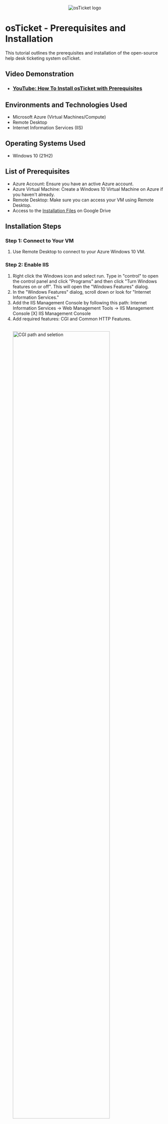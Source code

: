 <p align="center">
<img src="https://i.imgur.com/Clzj7Xs.png" alt="osTicket logo"/>
</p>

<h1>osTicket - Prerequisites and Installation</h1>
This tutorial outlines the prerequisites and installation of the open-source help desk ticketing system osTicket.<br />


<h2>Video Demonstration</h2>

- ### [YouTube: How To Install osTicket with Prerequisites](https://www.youtube.com)

<h2>Environments and Technologies Used</h2>

- Microsoft Azure (Virtual Machines/Compute)
- Remote Desktop
- Internet Information Services (IIS)

<h2>Operating Systems Used </h2>

- Windows 10</b> (21H2)

<h2>List of Prerequisites</h2>

<ul>
  <li>Azure Account: Ensure you have an active Azure account.</li>
  <li>Azure Virtual Machine: Create a Windows 10 Virtual Machine on Azure if you haven't already.</li>
  <li>Remote Desktop: Make sure you can access your VM using Remote Desktop.</li>
  <li>Access to the <a href="https://drive.google.com/drive/u/2/folders/1APMfNyfNzcxZC6EzdaNfdZsUwxWYChf6" target="_blank" >Installation Files</a> on Google Drive</li>
</ul>

<h2>Installation Steps</h2>

<h3>Step 1: Connect to Your VM</h3>
  <ol>
    <li>Use Remote Desktop to connect to your Azure Windows 10 VM.</li>
  </ol>

<h3>Step 2: Enable IIS</h3>
  <ol>
    <li>Right click the Windows icon and select run. Type in "control" to open the control panel and click "Programs" and then click "Turn Windows features on or off". This will open the "Windows Features" dialog.</li>
    <li>In the "Windows Features" dialog, scroll down or look for "Internet Information Services." </li>
    <li>Add the IIS Management Console by following this path: Internet Information Services -> Web Management Tools -> IIS Management Console [X] IIS Management Console</li>
    <li>Add required features: CGI and Common HTTP Features.</li>
    <br />
<p>
<img src="https://i.imgur.com/1Xx2vhl.png" height="80%" width="80%" alt="CGI path and seletion"/>
</p>
<p>
   <br />
<p>
<img src="https://i.imgur.com/4CuRFyZ.png" height="80%" width="80%" alt="Common HTTP Features"/>
</p>
<p>
  <li>Open a webrowser and visit http://127.0.0.1/. If the installation was successful you will see a site like the one below.</li>
     <br />
<p>
<img src="https://i.imgur.com/vV12vmo.png" height="80%" width="80%" alt="Visit Webpage to Confirm Installation"/>
</p>
<p>
  </ol>


<h3>Step 3: Download and Install PHP Manager for IIS</h3>
  <ol>
    <li>From the installation files, download and install "PHP Manager for IIS" (PHPManagerForIIS_V1.5.0.msi).</li>
  </ol>


<h3>Step 4: Download and Install the Rewrite Module</h3>
  <ol>
    <li>From the installation files, download and install "URL Rewrite Module" (rewrite_amd64_en-US.msi).</li>
  </ol>
  

<h3>Step 5: Download and Configure PHP</h3>
  <ol>
    <li>Create a directory, e.g., C:\PHP.</li>
       <br />
<p>
<img src="https://i.imgur.com/oaT10VC.png" height="80%" width="80%" alt="Create PHP directory"/>
</p>
<p>
    <li>From the installation files, download PHP 7.3.8 (php-7.3.8-nts-Win32-VC15-x86.zip).</li>
    <li>Extract the contents into C:\PHP.</li>
     <br />
<p>
<img src="https://i.imgur.com/eEaQOy4.png" height="80%" width="80%" alt="Extract PHP"/>
</p>
  </ol>


<h3>Step 6: Install VC Redistributable</h3>
  <ol>
    <li>From the installation files, download and install VC_redist.x86.exe.</li>
  </ol>


<h3>Step 7: Install MySQL</h3>
  <ol>
    <li>From the installation files, download MySQL 5.5.62 (mysql-5.5.62-win32.msi).</li>
    <li>Choose a "Typical Setup."</li>
    <li>Launch the MySQL Configuration Wizard after installation and select "Standard Configuration." Set the root password (e.g., Password1).</li>
    <br />

<p>
<img src="https://i.imgur.com/lTt04Uq.png" height="80%" width="80%" alt="MySQL Credentials"/>
</p>
  </ol>


<h3>Step 8: Configure IIS</h3>
  <ol>
    <li>Open IIS Manager and run an Administrator.</li>
      <br />
<p>
<img src="https://i.imgur.com/YG6FD1b.png" height="80%" width="80%" alt="IIS Run as Admin"/>
</p>
    <li>Register PHP: In IIS Manager
       <ul>
        <li>Double click PHP Manager</li>
        <li>Select "register new PHP version"</li>
        <li>Provide the path "C:\PHP\php-cgi.exe"</li>
         <br />

<p>
<img src="https://i.imgur.com/U6ci6Bc.png" height="80%" width="80%" alt="Register PHP"/>
</p>
      </ul>
    </li>
    <li>In IIS Manager, select your server, and click "Restart" from the right-hand side.</li>
       <br />

<p>
<img src="https://i.imgur.com/Zk1AzMz.png" height="80%" width="80%" alt="Restart Webserver"/>
</p>
  </ol>


<h3>Step 9: Download and Install osTicket</h3>
  <ol>
    <li>Download osTicket from the provided installation files.</li>
    <li>Extract the contents and copy the "upload" folder to C:\inetpub\wwwroot. Take note of the pathway to each folder. You can drag and drop the "upload" folder.</li>
    <li>Rename the "upload" folder to "osTicket".</li>
    <br />

<p>
<img src="https://i.imgur.com/qVP0ghE.png" height="80%" width="80%" alt="upload to osTicket"/>
</p>
    <li>In IIS Manager, select your server, and click "Restart" from the right-hand side.</li>
  </ol>


<h3>Step 10: Configure PHP Extensions</h3>
  <ol>
    <li>In IIS Manager, double-click "PHP Manager."</li>
    <li>Click "Enable or disable an extension."</li>
    <li>Enable the following extensions: 
      <ul>
        <li>php_imap.dll</li>
        <li>php_intl.dll</li>
        <li>php_opcache.dll</li>
      </ul>
    </li>
  </ol>

<h3>Step 11: Rename Configuration File</h3>
  <ol>
    <li>Rename C:\inetpub\wwwroot\osTicket\include\ost-sampleconfig.php to C:\inetpub\wwwroot\osTicket\include\ost-config.php.</li>
  </ol>

<h3>Step 12: Set Permissions</h3>
  <ol>
    <li>Right-click ost-config.php, go to "Properties," and under the "Security" tab, assign appropriate permissions.</li>
    <li>Remove inheritance and give "Everyone" read and execute permissions.</li>
  </ol>

<h3>Step 13: Complete osTicket Setup</h3>
  <ol>
    <li>Open a web browser and navigate to http://localhost/osTicket/scp/. Follow the on-screen instructions to set up osTicket, including database configuration</li>
  </ol>

<h3>Step 14: Cleanup</h3>
  <ol>
    <li>Delete the C:\inetpub\wwwroot\osTicket\setup directory.</li>
    <li>Set permissions for ost-config.php to "Read" only.</li>
  </ol>

<h3>Step 15: Access osTicket</h3>
  <ol>
    <li>You can access the osTicket admin panel at http://localhost/osTicket/scp/login.php.</li>
    <li>The end-user portal is available at http://localhost/osTicket/.</li>
  </ol>
  
<p>
<img src="https://i.imgur.com/DJmEXEB.png" height="80%" width="80%" alt="Disk Sanitization Steps"/>
</p>
<p>
Lorem ipsum dolor sit amet, consectetur adipiscing elit, sed do eiusmod tempor incididunt ut labore et dolore magna aliqua. Ut enim ad minim veniam, quis nostrud exercitation ullamco laboris nisi ut aliquip ex ea commodo consequat. Duis aute irure dolor in reprehenderit in voluptate velit esse cillum dolore eu fugiat nulla pariatur.
</p>
<br />

<p>
<img src="https://i.imgur.com/qVP0ghE.png" height="80%" width="80%" alt="upload to osTicket"/>
</p>
<p>
Lorem ipsum dolor sit amet, consectetur adipiscing elit, sed do eiusmod tempor incididunt ut labore et dolore magna aliqua. Ut enim ad minim veniam, quis nostrud exercitation ullamco laboris nisi ut aliquip ex ea commodo consequat. Duis aute irure dolor in reprehenderit in voluptate velit esse cillum dolore eu fugiat nulla pariatur.
</p>

Lorem ipsum dolor sit amet, consectetur adipiscing elit, sed do eiusmod tempor incididunt ut labore et dolore magna aliqua. Ut enim ad minim veniam, quis nostrud exercitation ullamco laboris nisi ut aliquip ex ea commodo consequat. Duis aute irure dolor in reprehenderit in voluptate velit esse cillum dolore eu fugiat nulla pariatur.
</p>
<br />
